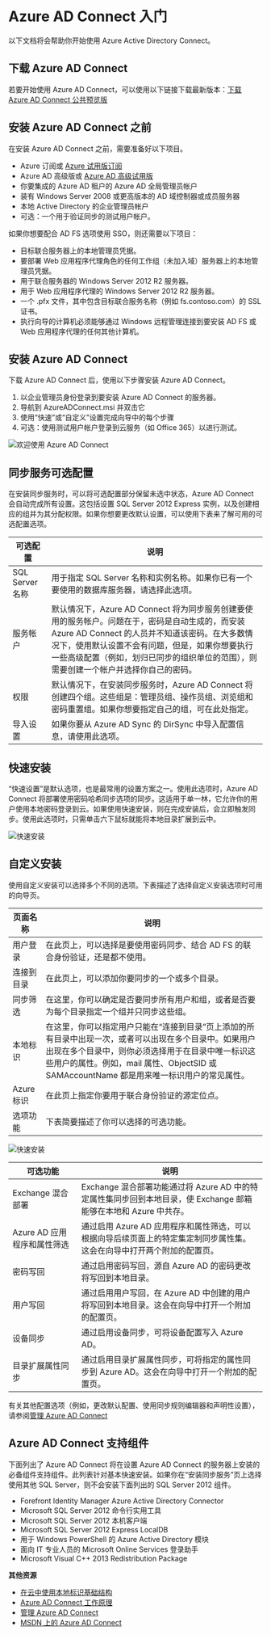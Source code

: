 <properties 
	pageTitle="Azure AD Connect 入门" 
	description="了解如何下载、安装和运行 Azure AD Connect 的设置向导。" 
	services="active-directory" 
	documentationCenter="" 
	authors="billmath" 
	manager="terrylan" 
	editor="lisatoft"/>

<tags 
	ms.service="azure-active-directory-connect"  
	ms.date="04/02/2015"
	wacn.date="06/16/2015"/>

# Azure AD Connect 入门

以下文档将会帮助你开始使用 Azure Active Directory Connect。

## 下载 Azure AD Connect



若要开始使用 Azure AD Connect，可以使用以下链接下载最新版本：[下载 Azure AD Connect 公共预览版](http://connect.microsoft.com/site1164/program8612)

## 安装 Azure AD Connect 之前
在安装 Azure AD Connect 之前，需要准备好以下项目。

- Azure 订阅或 [Azure 试用版订阅](/pricing/1rmb-trial/)
- Azure AD 高级版或 [Azure AD 高级试用版](http://aka.ms/aadptrial)
- 你要集成的 Azure AD 租户的 Azure AD 全局管理员帐户
- 装有 Windows Server 2008 或更高版本的 AD 域控制器或成员服务器
- 本地 Active Directory 的企业管理员帐户
- 可选：一个用于验证同步的测试用户帐户。 

如果你想要配合 AD FS 选项使用 SSO，则还需要以下项目：

- 目标联合服务器上的本地管理员凭据。
- 要部署 Web 应用程序代理角色的任何工作组（未加入域）服务器上的本地管理员凭据。
- 用于联合服务器的 Windows Server 2012 R2 服务器。
- 用于 Web 应用程序代理的 Windows Server 2012 R2 服务器。
-  一个 .pfx 文件，其中包含目标联合服务名称（例如 fs.contoso.com）的 SSL 证书。
- 执行向导的计算机必须能够通过 Windows 远程管理连接到要安装 AD FS 或 Web 应用程序代理的任何其他计算机。 


## 安装 Azure AD Connect

下载 Azure AD Connect 后，使用以下步骤安装 Azure AD Connect。

1. 以企业管理员身份登录到要安装 Azure AD Connect 的服务器。
2. 导航到 AzureADConnect.msi 并双击它
3. 使用“快速”或“自定义”设置完成向导中的每个步骤
4. 可选：使用测试用户帐户登录到云服务（如 Office 365）以进行测试。

![欢迎使用 Azure AD Connect](./media/active-directory-aadconnect-getstarted/aadConnect_Welcome.png)

## 同步服务可选配置  

在安装同步服务时，可以将可选配置部分保留未选中状态，Azure AD Connect 会自动完成所有设置。这包括设置 SQL Server 2012 Express 实例，以及创建相应的组并为其分配权限。如果你想要更改默认设置，可以使用下表来了解可用的可选配置选项。

可选配置 | 说明 
------------- | ------------- |
SQL Server 名称 |用于指定 SQL Server 名称和实例名称。如果你已有一个要使用的数据库服务器，请选择此选项。
服务帐户 |默认情况下，Azure AD Connect 将为同步服务创建要使用的服务帐户。问题在于，密码是自动生成的，而安装 Azure AD Connect 的人员并不知道该密码。在大多数情况下，使用默认设置不会有问题，但是，如果你想要执行一些高级配置（例如，划归已同步的组织单位的范围），则需要创建一个帐户并选择你自己的密码。 |
权限 | 默认情况下，在安装同步服务时，Azure AD Connect 将创建四个组。这些组是：管理员组、操作员组、浏览组和密码重置组。如果你想要指定自己的组，可在此处指定。
导入设置 |如果你要从 Azure AD Sync 的 DirSync 中导入配置信息，请使用此选项。|



## 快速安装  

“快速设置”是默认选项，也是最常用的设置方案之一。使用此选项时，Azure AD Connect 将部署使用密码哈希同步选项的同步。这适用于单一林，它允许你的用户使用本地密码登录到云。如果使用快速安装，则在完成安装后，会立即触发同步。使用此选项时，只需单击六下鼠标就能将本地目录扩展到云中。

![快速安装](./media/active-directory-aadconnect-getstarted/express.png)

## 自定义安装

使用自定义安装可以选择多个不同的选项。下表描述了选择自定义安装选项时可用的向导页。

页面名称 | 说明
-------------------    | ------------- | 
用户登录|在此页上，可以选择是要使用密码同步、结合 AD FS 的联合身份验证，还是都不使用。
连接到目录|在此页上，可以添加你要同步的一个或多个目录。
同步筛选| 在这里，你可以确定是否要同步所有用户和组，或者是否要为每个目录指定一个组并只同步这些组。
本地标识|在这里，你可以指定用户只能在“连接到目录”页上添加的所有目录中出现一次，或者可以出现在多个目录中。如果用户出现在多个目录中，则你必须选择用于在目录中唯一标识这些用户的属性。例如，mail 属性、ObjectSID 或 SAMAccountName 都是用来唯一标识用户的常见属性。
Azure 标识|在此页上指定你要用于联合身份验证的源定位点。
选项功能|下表简要描述了你可以选择的可选功能。

![快速安装](./media/active-directory-aadconnect-getstarted/of.png)


可选功能 | 说明
-------------------    | ------------- | 
Exchange 混合部署 |Exchange 混合部署功能通过将 Azure AD 中的特定属性集同步回到本地目录，使 Exchange 邮箱能够在本地和 Azure 中共存。
Azure AD 应用程序和属性筛选|通过启用 Azure AD 应用程序和属性筛选，可以根据向导后续页面上的特定集定制同步属性集。这会在向导中打开两个附加的配置页。  
密码写回|通过启用密码写回，源自 Azure AD 的密码更改将写回到本地目录。
用户写回|通过启用用户写回，在 Azure AD 中创建的用户将写回到本地目录。这会在向导中打开一个附加的配置页。  
设备同步|通过启用设备同步，可将设备配置写入 Azure AD。
目录扩展属性同步|通过启用目录扩展属性同步，可将指定的属性同步到 Azure AD。这会在向导中打开一个附加的配置页。  

有关其他配置选项（例如，更改默认配置、使用同步规则编辑器和声明性设置），请参阅[管理 Azure AD Connect](active-directory-aadconnect-manage)

## Azure AD Connect 支持组件

下面列出了 Azure AD Connect 将在设置 Azure AD Connect 的服务器上安装的必备组件支持组件。此列表针对基本快速安装。如果你在“安装同步服务”页上选择使用其他 SQL Server，则不会安装下面列出的 SQL Server 2012 组件。

- Forefront Identity Manager Azure Active Directory Connector
- Microsoft SQL Server 2012 命令行实用工具
- Microsoft SQL Server 2012 本机客户端
- Microsoft SQL Server 2012 Express LocalDB
- 用于 Windows PowerShell 的 Azure Active Directory 模块
- 面向 IT 专业人员的 Microsoft Online Services 登录助手
- Microsoft Visual C++ 2013 Redistribution Package


**其他资源**

* [在云中使用本地标识基础结构](active-directory-aadconnect)
* [Azure AD Connect 工作原理](active-directory-aadconnect-howitworks)
* [管理 Azure AD Connect](active-directory-aadconnect-manage)
* [MSDN 上的 Azure AD Connect](https://msdn.microsoft.com/zh-cn/library/azure/dn832695.aspx)

<!---HONumber=60-->